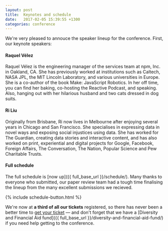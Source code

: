 ```yaml
---
layout: post
title:  Keynotes and schedule
date:   2017-02-05 15:39:55 +1300
categories: conference
---
```


We're very pleased to annouce the speaker lineup for the conference. First, our
keynote speakers:

#### Raquel Vélez

Raquel Vélez is the engineering manager of the services team at npm, Inc. in
Oakland, CA. She has previously worked at institutions such as Caltech, NASA
JPL, the MIT Lincoln Laboratory, and various universities in Europe. She is a
co-author of the book Make: JavaScript Robotics. In her off time, you can find
her baking, co-hosting the Reactive Podcast, and speaking. Also, hanging out
with her hilarious husband and two cats dressed in dog suits.

#### Ri Liu

Originally from Brisbane, Ri now lives in Melbourne after enjoying several years
in Chicago and San Francisco. She specialises in expressing data in novel ways
and exposing social injustices using data. She has worked for The Guardian,
creating data stories and interactive content, and has also worked on print,
experiential and digital projects for Google, Facebook, Foreign Affairs, The
Conversation, The Nation, Popular Science and Pew Charitable Trusts.

#### Full schedule

The full schedule is [now up]({{ full_base_url }}/schedule/). Many thanks to
everyone who submitted, our paper review team had a tough time finalising the
lineup from the many excellent submissions we recieved.

{% include schedule-button.html %}

We're now at __a third of all our tickets__ registered, so there has never been a
better time to [get your ticket](https://ti.to/javascript-nz/nz-js-con-2017) —
and don't forget that we have a [Diversity and Financial Aid fund]({{
full_base_url }}/diversity-and-financial-aid-fund/) if you need help getting to
the conference.
